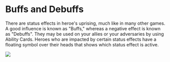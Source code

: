 # Buffs and Debuffs

There are status effects in heroe's uprising, much like in many other games. A good influence is known as "Buffs," whereas a negative effect is known as "Debuffs". They may be used on your allies or your adversaries by using Ability Cards. Heroes who are impacted by certain status effects have a floating symbol over their heads that shows which status effect is active.

![](../.gitbook/assets/273643990\_326116965964036\_6394335880895924370\_n.png)
